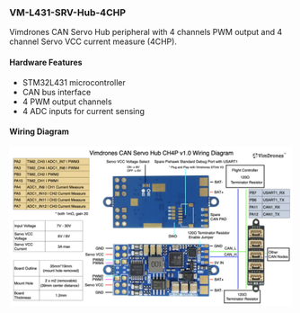 ### VM-L431-SRV-Hub-4CHP

Vimdrones CAN Servo Hub peripheral with 4 channels PWM output and 4 channel Servo VCC current measure (4CHP).

#### Hardware Features

- STM32L431 microcontroller
- CAN bus interface
- 4 PWM output channels
- 4 ADC inputs for current sensing

#### Wiring Diagram

![Vimdrones CAN Servo Hub 4CHP Wiring Diagram](vimdrones_can_servo_hub_4chp_wiring.png)
